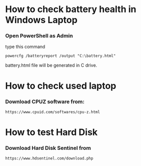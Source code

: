 # How to check battery health in Windows Laptop

### Open PowerShell as Admin 
type this command 
```
powercfg /batteryreport /output "C:\battery.html"
```
battery.html file will be generated in C drive. 


# How to check used laptop

### Download CPUZ software from: 
```cmd 
https://www.cpuid.com/softwares/cpu-z.html
```

# How to test Hard Disk

### Download Hard Disk Sentinel from
``` cmd
https://www.hdsentinel.com/download.php
```


